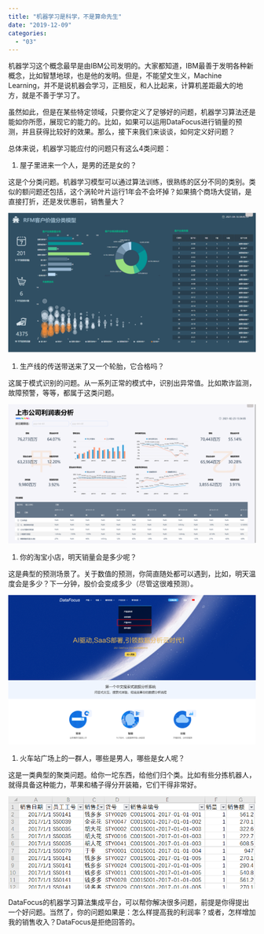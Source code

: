 ```yaml
---
title: "机器学习是科学，不是算命先生"
date: "2019-12-09"
categories: 
  - "03"
---
```


机器学习这个概念最早是由IBM公司发明的。大家都知道，IBM最善于发明各种新概念，比如智慧地球，也是他的发明。但是，不能望文生义，Machine Learning，并不是说机器会学习，正相反，和人比起来，计算机差距最大的地方，就是不善于学习了。

虽然如此，但是在某些特定领域，只要你定义了足够好的问题，机器学习算法还是能如你所愿，展现它的能力的。比如，如果可以运用DataFocus进行销量的预测，并且获得比较好的效果。那么，接下来我们来谈谈，如何定义好问题？

总体来说，机器学习能应付的问题只有这么4类问题：

1. 屋子里进来一个人，是男的还是女的？

这是个分类问题。机器学习模型可以通过算法训练，很熟练的区分不同的类别。类似的额问题还包括，这个涡轮叶片运行1年会不会坏掉？如果搞个商场大促销，是直接打折，还是发优惠前，销售量大？

![](images/word-image-32.png)

1. 生产线的传送带送来了又一个轮胎，它合格吗？

这属于模式识别的问题。从一系列正常的模式中，识别出异常值。比如欺诈监测，故障预警，等等，都属于这类问题。

![](images/word-image-33.png)

1. 你的淘宝小店，明天销量会是多少呢？

这是典型的预测场景了。关于数值的预测，你简直随处都可以遇到，比如，明天温度会是多少？下一分钟，股价会变成多少（尽管这很难预测）。

![](images/word-image-34.png)

1. 火车站广场上的一群人，哪些是男人，哪些是女人呢？

这是一类典型的聚类问题。给你一坨东西，给他们归个类。比如有些分拣机器人，就得具备这种能力，苹果和橘子得分开装箱，它们干得非常好。

![](images/word-image-35.png)

DataFocus的机器学习算法集成平台，可以帮你解决很多问题，前提是你得提出一个好问题。当然了，你的问题如果是：怎么样提高我的利润率？或者，怎样增加我的销售收入？DataFocus是拒绝回答的。
